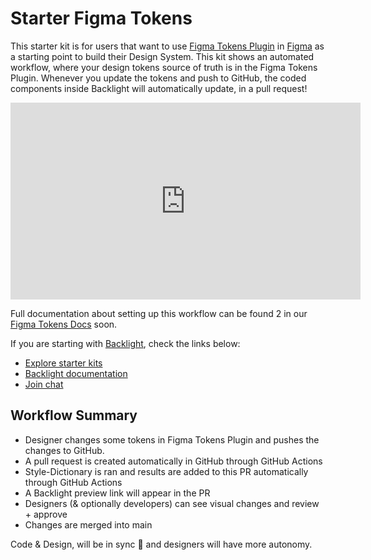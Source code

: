 # Starter Figma Tokens

This starter kit is for users that want to use [Figma Tokens Plugin](https://www.figma.com/community/plugin/843461159747178978/Figma-Tokens) in [Figma](https://www.figma.com/) as a starting point to build their Design System.
This kit shows an automated workflow, where your design tokens source of truth is in the Figma Tokens Plugin.
Whenever you update the tokens and push to GitHub, the coded components inside Backlight will automatically update, in a pull request!

<iframe width="560" height="315" src="https://www.youtube.com/embed/MKg1CGxtl3s" title="YouTube Figma Tokens teaser video" frameborder="0" allow="accelerometer; autoplay; clipboard-write; encrypted-media; gyroscope; picture-in-picture" allowfullscreen></iframe>

Full documentation about setting up this workflow can be found 2 in our [Figma Tokens Docs](https://backlight.dev/docs/figma-tokens) soon.

If you are starting with [Backlight](https://backlight.dev), check the links below:

- [Explore starter kits](https://backlight.dev/starterkits)
- [Backlight documentation](https://backlight.dev/docs)
- [Join chat](https://discord.gg/XkQxSU9)

## Workflow Summary

- Designer changes some tokens in Figma Tokens Plugin and pushes the changes to GitHub.
- A pull request is created automatically in GitHub through GitHub Actions
- Style-Dictionary is ran and results are added to this PR automatically through GitHub Actions
- A Backlight preview link will appear in the PR
- Designers (& optionally developers) can see visual changes and review + approve
- Changes are merged into main

Code & Design, will be in sync 🎉 and designers will have more autonomy.
